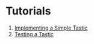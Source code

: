 # Tutorials

1. [Implementing a Simple Tastic](10_simple_tastic.md)
2. [Testing a Tastic](20_testing_tastic.md)
